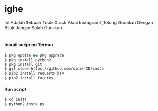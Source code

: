 # ighe
Ini Adalah Sebuah Tools Crack Akun Instagram! ,Tolong Gunakan Dengan Bijak Jangan Salah Gunakan 

<h1 align="center">
 

#### Install script on Termux
```bash
$ pkg update && pkg upgrade
$ pkg install python2
$ pkg install git
$ git clone https://github.com/sidik-XD/insta
$ pip2 install requests bs4
$ pip2 install futures
```
#### Run script
```bash
$ cd insta
$ python2 insta.py
```
